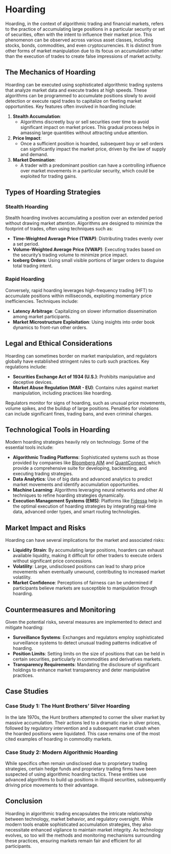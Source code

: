 # Hoarding

Hoarding, in the context of algorithmic trading and financial markets, refers to the practice of accumulating large positions in a particular security or set of securities, often with the intent to influence their market price. This phenomenon can be observed across various asset classes, including stocks, bonds, commodities, and even cryptocurrencies. It is distinct from other forms of market manipulation due to its focus on accumulation rather than the execution of trades to create false impressions of market activity.

## The Mechanics of Hoarding

Hoarding can be executed using sophisticated algorithmic trading systems that analyze market data and execute trades at high speeds. These algorithms can be programmed to accumulate positions slowly to avoid detection or execute rapid trades to capitalize on fleeting market opportunities. Key features often involved in hoarding include:

1. **Stealth Accumulation**:
    - Algorithms discreetly buy or sell securities over time to avoid significant impact on market prices. This gradual process helps in amassing large quantities without attracting undue attention.
2. **Price Impact**:
    - Once a sufficient position is hoarded, subsequent buy or sell orders can significantly impact the market price, driven by the law of supply and demand.
3. **Market Domination**:
    - A trader with a predominant position can have a controlling influence over market movements in a particular security, which could be exploited for trading gains.

## Types of Hoarding Strategies

### Stealth Hoarding
Stealth hoarding involves accumulating a position over an extended period without drawing market attention. Algorithms are designed to minimize the footprint of trades, often using techniques such as:

- **Time-Weighted Average Price (TWAP)**: Distributing trades evenly over a set period.
- **Volume-Weighted Average Price (VWAP)**: Executing trades based on the security’s trading volume to minimize price impact.
- **Iceberg Orders**: Using small visible portions of larger orders to disguise total trading intent.

### Rapid Hoarding
Conversely, rapid hoarding leverages high-frequency trading (HFT) to accumulate positions within milliseconds, exploiting momentary price inefficiencies. Techniques include:

- **Latency Arbitrage**: Capitalizing on slower information dissemination among market participants.
- **Market Microstructure Exploitation**: Using insights into order book dynamics to front-run other orders.

## Legal and Ethical Considerations

Hoarding can sometimes border on market manipulation, and regulators globally have established stringent rules to curb such practices. Key regulations include:

- **Securities Exchange Act of 1934 (U.S.)**: Prohibits manipulative and deceptive devices.
- **Market Abuse Regulation (MAR - EU)**: Contains rules against market manipulation, including practices like hoarding.

Regulators monitor for signs of hoarding, such as unusual price movements, volume spikes, and the buildup of large positions. Penalties for violations can include significant fines, trading bans, and even criminal charges.

## Technological Tools in Hoarding

Modern hoarding strategies heavily rely on technology. Some of the essential tools include:

- **Algorithmic Trading Platforms**: Sophisticated systems such as those provided by companies like [Bloomberg AIM](https://www.bloomberg.com/professional/product/aim/) and [QuantConnect](https://www.quantconnect.com/), which provide a comprehensive suite for developing, backtesting, and executing trading strategies.
- **Data Analytics**: Use of big data and advanced analytics to predict market movements and identify accumulation opportunities.
- **Machine Learning**: Algorithms leveraging neural networks and other AI techniques to refine hoarding strategies dynamically.
- **Execution Management Systems (EMS)**: Platforms like [Fidessa](https://iongroup.com/marketsolutions/fidessa/) help in the optimal execution of hoarding strategies by integrating real-time data, advanced order types, and smart routing technologies.

## Market Impact and Risks

Hoarding can have several implications for the market and associated risks:

- **Liquidity Strain**: By accumulating large positions, hoarders can exhaust available liquidity, making it difficult for other traders to execute orders without significant price concessions.
- **Volatility**: Large, undisclosed positions can lead to sharp price movements when eventually unwound, contributing to increased market volatility.
- **Market Confidence**: Perceptions of fairness can be undermined if participants believe markets are susceptible to manipulation through hoarding.

## Countermeasures and Monitoring

Given the potential risks, several measures are implemented to detect and mitigate hoarding:

- **Surveillance Systems**: Exchanges and regulators employ sophisticated surveillance systems to detect unusual trading patterns indicative of hoarding.
- **Position Limits**: Setting limits on the size of positions that can be held in certain securities, particularly in commodities and derivatives markets.
- **Transparency Requirements**: Mandating the disclosure of significant holdings to enhance market transparency and deter manipulative practices.

## Case Studies

### Case Study 1: The Hunt Brothers’ Silver Hoarding
In the late 1970s, the Hunt brothers attempted to corner the silver market by massive accumulation. Their actions led to a dramatic rise in silver prices, followed by regulatory intervention and a subsequent market crash when the hoarded positions were liquidated. This case remains one of the most cited examples of hoarding in commodity markets.

### Case Study 2: Modern Algorithmic Hoarding
While specifics often remain undisclosed due to proprietary trading strategies, certain hedge funds and proprietary trading firms have been suspected of using algorithmic hoarding tactics. These entities use advanced algorithms to build up positions in illiquid securities, subsequently driving price movements to their advantage.

## Conclusion

Hoarding in algorithmic trading encapsulates the intricate relationship between technology, market behavior, and regulatory oversight. While modern tools enable sophisticated accumulation strategies, they also necessitate enhanced vigilance to maintain market integrity. As technology evolves, so too will the methods and monitoring mechanisms surrounding these practices, ensuring markets remain fair and efficient for all participants.